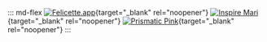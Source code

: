 ::: md-flex
[![Felicette.app](../images/neighbors/felicette.GIF)](https://felicette.app){target="_blank" rel="noopener"}
[![Inspire Mari](../images/neighbors/inspiremari.nl.gif)](https://inspiremari.nl){target="_blank" rel="noopener"}
[![Prismatic Pink](../images/neighbors/blog.prismatic.pink.gif)](https://blog.prismatic.pink){target="_blank" rel="noopener"}
:::